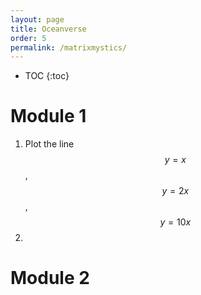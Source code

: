 ```yaml
---
layout: page
title: Oceanverse 
order: 5
permalink: /matrixmystics/
---
```


* TOC
{:toc}
# Module 1

1. Plot the line $$y=x$$, $$y=2x$$, $$y=10x$$
2. 



# Module 2

